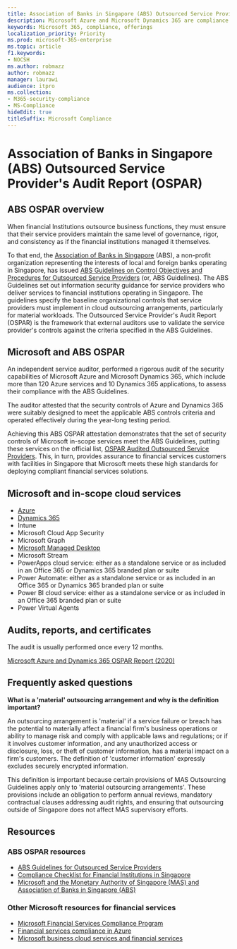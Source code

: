 ```yaml
---
title: Association of Banks in Singapore (ABS) Outsourced Service Provider's Audit Report (OSPAR)
description: Microsoft Azure and Microsoft Dynamics 365 are compliance with the Outsourced Service Provider's Audit Report (OSPAR) for financial institutions in Singapore.
keywords: Microsoft 365, compliance, offerings
localization_priority: Priority
ms.prod: microsoft-365-enterprise
ms.topic: article
f1.keywords:
- NOCSH
ms.author: robmazz
author: robmazz
manager: laurawi
audience: itpro
ms.collection:
- M365-security-compliance
- MS-Compliance
hideEdit: true
titleSuffix: Microsoft Compliance
---
```


# Association of Banks in Singapore (ABS) Outsourced Service Provider's Audit Report (OSPAR)

## ABS OSPAR overview

When financial Institutions outsource business functions, they must ensure that their service providers maintain the same level of governance, rigor, and consistency as if the financial institutions managed it themselves.

To that end, the [Association of Banks in Singapore](https://www.abs.org.sg/about-us/our-role) (ABS), a non-profit organization representing the interests of local and foreign banks operating in Singapore, has issued [ABS Guidelines on Control Objectives and Procedures for Outsourced Service Providers](https://abs.org.sg/docs/library/abs_outsource_guidelines.pdf) (or, ABS Guidelines). The ABS Guidelines set out information security guidance for service providers who deliver services to financial institutions operating in Singapore. The guidelines specify the baseline organizational controls that service providers must implement in cloud outsourcing arrangements, particularly for material workloads. The Outsourced Service Provider's Audit Report (OSPAR) is the framework that external auditors use to validate the service provider's controls against the criteria specified in the ABS Guidelines.

## Microsoft and ABS OSPAR

An independent service auditor, performed a rigorous audit of the security capabilities of Microsoft Azure and Microsoft Dynamics 365, which include more than 120 Azure services and 10 Dynamics 365 applications, to assess their compliance with the ABS Guidelines.

The auditor attested that the security controls of Azure and Dynamics 365 were suitably designed to meet the applicable ABS controls criteria and operated effectively during the year-long testing period.

Achieving this ABS OSPAR attestation demonstrates that the set of security controls of Microsoft in-scope services meet the ABS Guidelines, putting these services on the official list, [OSPAR Audited Outsourced Service Providers](https://abs.org.sg/docs/library/OSPAR_Audited_OSPs_16102020.pdf). This, in turn, provides assurance to financial services customers with facilities in Singapore that Microsoft meets these high standards for deploying compliant financial services solutions.

## Microsoft and in-scope cloud services

- [Azure](https://aka.ms/AzureCompliance)
- [Dynamics 365](https://aka.ms/d365-compliance-list)
- Intune
- Microsoft Cloud App Security
- Microsoft Graph
- [Microsoft Managed Desktop](/microsoft-365/managed-desktop/intro/compliance)
- Microsoft Stream
- PowerApps cloud service: either as a standalone service or as included in an Office 365 or Dynamics 365 branded plan or suite
- Power Automate: either as a standalone service or as included in an Office 365 or Dynamics 365 branded plan or suite
- Power BI cloud service: either as a standalone service or as included in an Office 365 branded plan or suite
- Power Virtual Agents

## Audits, reports, and certificates

The audit is usually performed once every 12 months.

[Microsoft Azure and Dynamics 365 OSPAR Report (2020)](https://aka.ms/OSPAR-Report)

## Frequently asked questions

**What is a 'material' outsourcing arrangement and why is the definition important?**

An outsourcing arrangement is 'material' if a service failure or breach has the potential to materially affect a financial firm's business operations or ability to manage risk and comply with applicable laws and regulations; or if it involves customer information, and any unauthorized access or disclosure, loss, or theft of customer information, has a material impact on a firm's customers. The definition of 'customer information' expressly excludes securely encrypted information.

This definition is important because certain provisions of MAS Outsourcing Guidelines apply only to 'material outsourcing arrangements'. These provisions include an obligation to perform annual reviews, mandatory contractual clauses addressing audit rights, and ensuring that outsourcing outside of Singapore does not affect MAS supervisory efforts.

## Resources

### ABS OSPAR resources

- [ABS Guidelines for Outsourced Service Providers](https://abs.org.sg/industry-guidelines/outsourcing)
- [Compliance Checklist for Financial Institutions in Singapore](https://servicetrust.microsoft.com/ViewPage/TrustDocuments?command=Download&downloadType=Document&downloadId=37557722-d5ed-419b-9365-2762982bacbf&docTab=6d000410-c9e9-11e7-9a91-892aae8839ad_Compliance_Guides)
- [Microsoft and the Monetary Authority of Singapore (MAS) and Association of Banks in Singapore (ABS)](offering-mas-abs-singapore.md)

### Other Microsoft resources for financial services

- [Microsoft Financial Services Compliance Program](https://www.microsoft.com/download/details.aspx?id=55332)
- [Financial services compliance in Azure](https://azure.microsoft.com/resources/videos/azurecon-2015-financial-services-compliance-in-azure/)
- [Microsoft business cloud services and financial services](https://www.microsoft.com/trustcenter/cloudservices/financialservices)
